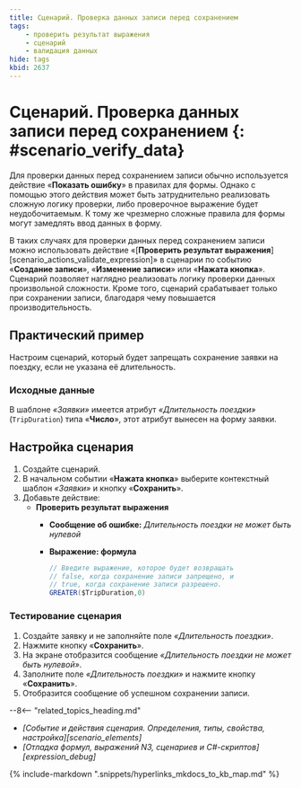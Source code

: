 ```yaml
---
title: Сценарий. Проверка данных записи перед сохранением
tags:
    - проверить результат выражения
    - сценарий
    - валидация данных
hide: tags
kbid: 2637
---
```


# Сценарий. Проверка данных записи перед сохранением {: #scenario_verify_data}

Для проверки данных перед сохранением записи обычно используется действие «**Показать ошибку**» в правилах для формы. Однако с помощью этого действия может быть затруднительно реализовать сложную логику проверки, либо проверочное выражение будет неудобочитаемым. К тому же чрезмерно сложные правила для формы могут замедлять ввод данных в форму.

В таких случаях для проверки данных перед сохранением записи можно использовать действие «[**Проверить результат выражения**][scenario_actions_validate_expression]» в сценарии по событию «**Создание записи**», «**Изменение записи**» или «**Нажата кнопка**». Сценарий позволяет наглядно реализовать логику проверки данных произвольной сложности. Кроме того, сценарий срабатывает только при сохранении записи, благодаря чему повышается производительность.

## Практический пример

Настроим сценарий, который будет запрещать сохранение заявки на поездку, если не указана её длительность.

### Исходные данные

В шаблоне _«Заявки»_ имеется атрибут _«Длительность поездки»_ (`TripDuration`) типа «**Число**», этот атрибут вынесен на форму заявки.

## Настройка сценария

1. Создайте сценарий.
2. В начальном событии «**Нажата кнопка**» выберите контекстный шаблон _«Заявки»_ и кнопку «**Сохранить**».
3. Добавьте действие:
   - **Проверить результат выражения**
      - **Сообщение об ошибке:** _Длительность поездки не может быть нулевой_
      - **Выражение: формула**

          ``` cs
          // Введите выражение, которое будет возвращать
          // false, когда сохранение записи запрещено, и
          // true, когда сохранение записи разрешено.
          GREATER($TripDuration,0)
          ```

### Тестирование сценария

1. Создайте заявку и не заполняйте поле _«Длительность поездки»_.
2. Нажмите кнопку «**Сохранить**».
3. На экране отобразится сообщение _«Длительность поездки не может быть нулевой»_.
4. Заполните поле _«Длительность поездки»_ и нажмите кнопку «**Сохранить**».
5. Отобразится сообщение об успешном сохранении записи.

<div class="relatedTopics">

--8<-- "related_topics_heading.md"

- *[Событие и действия сценария. Определения, типы, свойства, настройка][scenario_elements]*
- *[Отладка формул, выражений N3, сценариев и C#-скриптов][expression_debug]*

</div>

{%
include-markdown ".snippets/hyperlinks_mkdocs_to_kb_map.md"
%}
